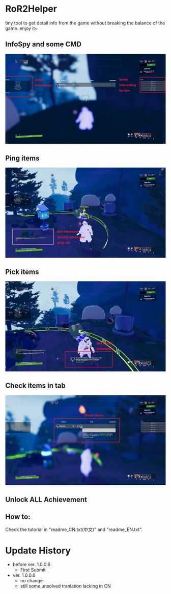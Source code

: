 # RoR2Helper
tiny tool to get detail info from the game without breaking the balance of the game. enjoy it~
## InfoSpy and some CMD
![InfoSopy](https://github.com/muGouDan/RoR2Helper/blob/master/OverViewImage/InfoSpy.jpg)
## Ping items
![Ping](https://github.com/muGouDan/RoR2Helper/blob/master/OverViewImage/Ping.jpg)
## Pick items
![PickUp](https://github.com/muGouDan/RoR2Helper/blob/master/OverViewImage/PickUp.jpg)
## Check items in tab
![Tab](https://github.com/muGouDan/RoR2Helper/blob/master/OverViewImage/Tab.jpg)
## Unlock ALL Achievement
## How to:
Check the tutorial in "readme_CN.txt(中文)" and "readme_EN.txt".



# Update History

- before ver. 1.0.0.6
  - First Submit
- ver. 1.0.0.6
  - no change
  - still some unsolved tranlation lacking in CN
